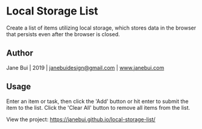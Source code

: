 # Local Storage List
Create a list of items utilizing local storage, which stores data in the browser that persists even after the browser is closed. 

## Author
Jane Bui | 2019 | janebuidesign@gmail.com | www.janebui.com

## Usage
Enter an item or task, then click the 'Add' button or hit enter to submit the item to the list.
Click the 'Clear All' button to remove all items from the list.

View the project: https://janebui.github.io/local-storage-list/
